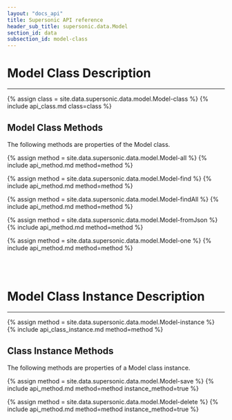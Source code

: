 ```yaml
---
layout: "docs_api"
title: Supersonic API reference
header_sub_title: supersonic.data.Model
section_id: data
subsection_id: model-class
---
```


<h1>Model Class Description</h1>
<hr>

{% assign class = site.data.supersonic.data.model.Model-class %}
{% include api_class.md class=class %}

<h2>Model Class Methods</h2>

The following methods are properties of the Model class.

{% assign method = site.data.supersonic.data.model.Model-all %}
{% include api_method.md method=method %}

{% assign method = site.data.supersonic.data.model.Model-find %}
{% include api_method.md method=method %}

{% assign method = site.data.supersonic.data.model.Model-findAll %}
{% include api_method.md method=method %}

{% assign method = site.data.supersonic.data.model.Model-fromJson %}
{% include api_method.md method=method %}

{% assign method = site.data.supersonic.data.model.Model-one %}
{% include api_method.md method=method %}

<br><br>

<h1>Model Class Instance Description</h1>
<hr>

{% assign method = site.data.supersonic.data.model.Model-instance %}
{% include api_class_instance.md method=method %}

<h2>Class Instance Methods</h2>

The following methods are properties of a Model class instance.

{% assign method = site.data.supersonic.data.model.Model-save %}
{% include api_method.md method=method instance_method=true %}

{% assign method = site.data.supersonic.data.model.Model-delete %}
{% include api_method.md method=method instance_method=true %}

